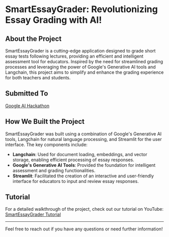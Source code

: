 # SmartEssayGrader: Revolutionizing Essay Grading with AI!

## About the Project

SmartEssayGrader is a cutting-edge application designed to grade short essay tests following lectures, providing an efficient and intelligent assessment tool for educators. Inspired by the need for streamlined grading processes and leveraging the power of Google's Generative AI tools and Langchain, this project aims to simplify and enhance the grading experience for both teachers and students.

## Submitted To
[Google AI Hackathon](https://devpost.com/software/exam-evaluation-portal)

## How We Built the Project

SmartEssayGrader was built using a combination of Google's Generative AI tools, Langchain for natural language processing, and Streamlit for the user interface. The key components include:

- **Langchain**: Used for document loading, embeddings, and vector storage, enabling efficient processing of essay responses.
- **Google's Generative AI Tools**: Provided the foundation for intelligent assessment and grading functionalities.
- **Streamlit**: Facilitated the creation of an interactive and user-friendly interface for educators to input and review essay responses.

## Tutorial

For a detailed walkthrough of the project, check out our tutorial on YouTube:
[SmartEssayGrader Tutorial](https://youtu.be/XJIhqYXTHoc)

---

Feel free to reach out if you have any questions or need further information!
